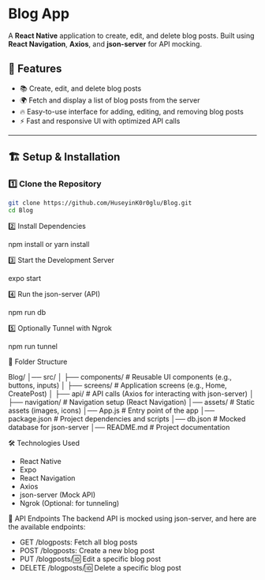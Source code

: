 # Blog App

A **React Native** application to create, edit, and delete blog posts. Built using **React Navigation**, **Axios**, and **json-server** for API mocking.

## 🚀 Features
- 📚 Create, edit, and delete blog posts
- 🌍 Fetch and display a list of blog posts from the server
- 🔥 Easy-to-use interface for adding, editing, and removing blog posts
- ⚡ Fast and responsive UI with optimized API calls

---

## 🏗 Setup & Installation

### 1️⃣ Clone the Repository
```bash
git clone https://github.com/HuseyinK0r0glu/Blog.git
cd Blog
```
2️⃣ Install Dependencies 

npm install or yarn install

3️⃣ Start the Development Server 

expo start 

4️⃣ Run the json-server (API)

npm run db

5️⃣ Optionally Tunnel with Ngrok

npm run tunnel

📂 Folder Structure

Blog/
│── src/
│   ├── components/       # Reusable UI components (e.g., buttons, inputs)
│   ├── screens/          # Application screens (e.g., Home, CreatePost)
│   ├── api/              # API calls (Axios for interacting with json-server)
│   ├── navigation/       # Navigation setup (React Navigation)
│── assets/               # Static assets (images, icons)
│── App.js                # Entry point of the app
│── package.json          # Project dependencies and scripts
│── db.json               # Mocked database for json-server
│── README.md             # Project documentation

🛠 Technologies Used
- React Native
- Expo
- React Navigation
- Axios
- json-server (Mock API)
- Ngrok (Optional: for tunneling)

📄 API Endpoints
The backend API is mocked using json-server, and here are the available endpoints:

- GET /blogposts: Fetch all blog posts
- POST /blogposts: Create a new blog post
- PUT /blogposts/:id: Edit a specific blog post
- DELETE /blogposts/:id: Delete a specific blog post
